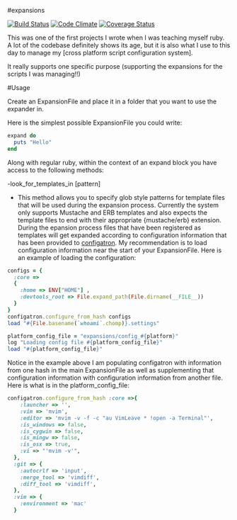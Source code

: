 #expansions

[![Build Status](http://img.shields.io/travis/developwithpassion/expansions.svg)][travis]
[![Code Climate](http://img.shields.io/codeclimate/github/developwithpassion/expansions.svg)][codeclimate]
[![Coverage Status](http://img.shields.io/coveralls/developwithpassion/expansions.svg)][coveralls]

[travis]: https://travis-ci.org/developwithpassion/expansions
[codeclimate]: https://codeclimate.com/github/developwithpassion/expansions
[coveralls]: https://coveralls.io/r/developwithpassion/expansions

This was one of the first projects I wrote when I was teaching myself ruby. A lot of the codebase definitely shows its age, but it is also what I use to this day to manage my [cross platform script configuration system].

It really supports one specific purpose (supporting the expansions for the scripts I was managing!!)

#Usage

Create an ExpansionFile and place it in a folder that you want to use the expander in.

Here is the simplest possible ExpansionFile you could write:

```ruby
expand do
  puts "Hello"
end
```

Along with regular ruby, within the context of an expand block you have access to the following methods:

-look_for_templates_in [pattern]
  * This method allows you to specify glob style patterns for template files that will be used during the expansion process. Currently the system only supports Mustache and ERB templates and also expects the template files to end with their appropriate {mustache/erb} extension.
    During the epansion process files that have been registered as templates will get expanded according to configuration information that has been provided to [configatron](https://github.com/markbates/configatron). My recommendation is to load configuration information near the start of your ExpansionFile. Here is an example of loading the configuration:

```ruby
configs = {
  :core => 
  { 
    :home => ENV["HOME"] ,
    :devtools_root => File.expand_path(File.dirname(__FILE__))
  }
}
configatron.configure_from_hash configs
load "#{File.basename(`whoami`.chomp)}.settings"

platform_config_file = "expansions/config_#{platform}"
log "Loading config file #{platform_config_file}"
load "#{platform_config_file}"
```
Notice in the example above I am populating configatron with information from one hash in the main ExpansionFile as well as supplementing that configuration information with configuration information from another file. Here is what is in the platform_config_file:

```ruby
configatron.configure_from_hash :core =>{
    :launcher => '',
    :vim => 'mvim',
    :editor => 'mvim -v -f -c "au VimLeave * !open -a Terminal"',
    :is_windows => false,
    :is_cygwin => false,
    :is_mingw => false,
    :is_osx => true,
    :vi => "'mvim -v'",
  },
  :git => {
    :autocrlf => 'input',
    :merge_tool => 'vimdiff',
    :diff_tool => 'vimdiff',
  },
  :vim => {
    :environment => 'mac'
  }
```
